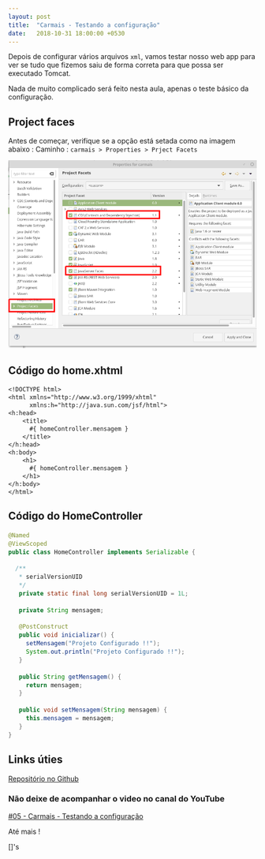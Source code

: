 ```yaml
---
layout: post
title:  "Carmais - Testando a configuração"
date:   2018-10-31 18:00:00 +0530
---
```


Depois de configurar vários arquivos ```xml```, vamos testar nosso web app para ver se tudo que fizemos saiu de forma correta para que possa ser executado Tomcat.

Nada de muito complicado será feito nesta aula, apenas o teste básico da configuração.


## Project faces

Antes de começar, verifique se a opção está setada como na imagem abaixo :
Caminho : ```carmais > Properties > Prject Facets```

![project-faces.png](https://raw.githubusercontent.com/BSTK/bstk.github.io/master/asserts/img/project-faces.png)

## Código do home.xhtml

``` xhtml
<!DOCTYPE html> 
<html xmlns="http://www.w3.org/1999/xhtml"
      xmlns:h="http://java.sun.com/jsf/html">
<h:head>
    <title>
      #{ homeController.mensagem }
    </title>
</h:head>
<h:body> 
	<h1>
	  #{ homeController.mensagem }	
    </h1>
</h:body> 
</html>
```

## Código do HomeController
``` java
@Named
@ViewScoped
public class HomeController implements Serializable {

  /**
   * serialVersionUID
   */
   private static final long serialVersionUID = 1L;
   
   private String mensagem;
	
   @PostConstruct
   public void inicializar() {
   	 setMensagem("Projeto Configurado !!");
   	 System.out.println("Projeto Configurado !!");
   }

   public String getMensagem() {
   	 return mensagem;
   }

   public void setMensagem(String mensagem) {
	 this.mensagem = mensagem;
   }
}
```

## Links úties

[Repositório no Github](https://github.com/BSTK/carmais)

### Não deixe de acompanhar o video no canal do YouTube

[#05 - Carmais - Testando a configuração](https://youtu.be/GxatXImKJy8)

Até mais !

[]'s
